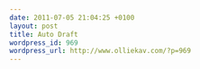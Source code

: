 ```yaml
--- 
date: 2011-07-05 21:04:25 +0100
layout: post
title: Auto Draft
wordpress_id: 969
wordpress_url: http://www.olliekav.com/?p=969
---
```


